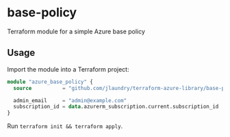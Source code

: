 
# base-policy
Terraform module for a simple Azure base policy

## Usage

Import the module into a Terraform project:

```terraform
module "azure_base_policy" {
  source          = "github.com/jlaundry/terraform-azure-library/base-policy"

  admin_email     = "admin@example.com"
  subscription_id = data.azurerm_subscription.current.subscription_id
}

```

Run `terraform init && terraform apply`.
